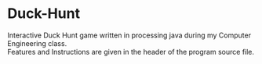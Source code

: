 # Duck-Hunt

Interactive Duck Hunt game written in processing java during my Computer Engineering class. \
Features and Instructions are given in the header of the program source file.
